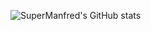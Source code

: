 ![SuperManfred's GitHub stats](https://github-readme-stats.vercel.app/api?username=SuperManfred&count_private=true&hide=stars,prs,issues,contribs)
